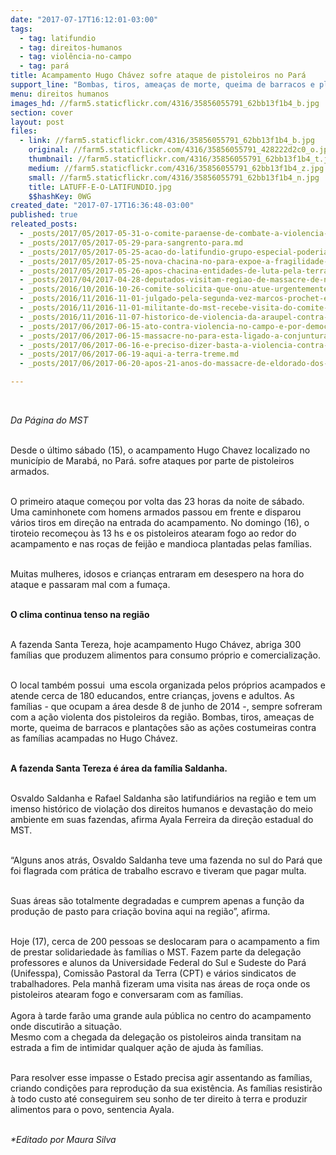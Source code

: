 ```yaml
---
date: "2017-07-17T16:12:01-03:00"
tags:
  - tag: latifundio
  - tag: direitos-humanos
  - tag: violência-no-campo
  - tag: pará
title: Acampamento Hugo Chávez sofre ataque de pistoleiros no Pará
support_line: "Bombas, tiros, ameaças de morte, queima de barracos e plantações são as ações costumeiras contra as famílias acampadas"
menu: direitos humanos
images_hd: //farm5.staticflickr.com/4316/35856055791_62bb13f1b4_b.jpg
section: cover
layout: post
files:
  - link: //farm5.staticflickr.com/4316/35856055791_62bb13f1b4_b.jpg
    original: //farm5.staticflickr.com/4316/35856055791_428222d2c0_o.jpg
    thumbnail: //farm5.staticflickr.com/4316/35856055791_62bb13f1b4_t.jpg
    medium: //farm5.staticflickr.com/4316/35856055791_62bb13f1b4_z.jpg
    small: //farm5.staticflickr.com/4316/35856055791_62bb13f1b4_n.jpg
    title: LATUFF-E-O-LATIFUNDIO.jpg
    $$hashKey: 0WG
created_date: "2017-07-17T16:36:48-03:00"
published: true
releated_posts:
  - _posts/2017/05/2017-05-31-o-comite-paraense-de-combate-a-violencia-no-campo-realiza-vigilia-em-belem.md
  - _posts/2017/05/2017-05-29-para-sangrento-para.md
  - _posts/2017/05/2017-05-25-acao-do-latifundio-grupo-especial-poderia-evitar-as-10-mortes-no-pa.md
  - _posts/2017/05/2017-05-25-nova-chacina-no-para-expoe-a-fragilidade-do-estado-na-resolucao-de-conflitos-no-campo.md
  - _posts/2017/05/2017-05-26-apos-chacina-entidades-de-luta-pela-terra-no-para-denunciam-acirramento-da-violencia.md
  - _posts/2017/04/2017-04-28-deputados-visitam-regiao-de-massacre-de-nove-trabalhadores-rurais-em-mt.md
  - _posts/2016/10/2016-10-26-comite-solicita-que-onu-atue-urgentemente-contra-assassinatos-em-rondonia.md
  - _posts/2016/11/2016-11-01-julgado-pela-segunda-vez-marcos-prochet-e-condenado-a-mais-de-15-anos-de-prisao.md
  - _posts/2016/11/2016-11-01-militante-do-mst-recebe-visita-do-comite-de-direitos-humanos-na-prisao.md
  - _posts/2016/11/2016-11-07-historico-de-violencia-da-araupel-contra-sem-terra-busca-manter-dominio-sobre-terras-publicas.md
  - _posts/2017/06/2017-06-15-ato-contra-violencia-no-campo-e-por-democracia-reune-movimentos-no-para.md
  - _posts/2017/06/2017-06-15-massacre-no-para-esta-ligado-a-conjuntura-politica-pos-impeachment-diz-osmar-prado.md
  - _posts/2017/06/2017-06-16-e-preciso-dizer-basta-a-violencia-contra-os-povos-do-campo.md
  - _posts/2017/06/2017-06-19-aqui-a-terra-treme.md
  - _posts/2017/06/2017-06-20-apos-21-anos-do-massacre-de-eldorado-dos-carajas-organizacoes-do-campo-se-unem-em-belem-contra-violencia.md

---
```

<p>&nbsp;</p>

<p><em>Da P&aacute;gina do MST&nbsp;</em></p>

<p><br />
Desde o &uacute;ltimo s&aacute;bado (15), o acampamento Hugo Chavez localizado no munic&iacute;pio de Marab&aacute;, no Par&aacute;. sofre ataques por parte de pistoleiros armados.</p>

<p><br />
O primeiro ataque come&ccedil;ou por volta das 23 horas da noite de s&aacute;bado. Uma caminhonete com homens armados passou em frente e disparou v&aacute;rios tiros em dire&ccedil;&atilde;o na entrada do acampamento. No domingo (16), o tiroteio recome&ccedil;ou &agrave;s 13 hs e os pistoleiros atearam fogo ao redor do acampamento e nas ro&ccedil;as de feij&atilde;o e mandioca plantadas pelas fam&iacute;lias.</p>

<p><br />
Muitas mulheres, idosos e crian&ccedil;as entraram em desespero na hora do ataque e passaram mal com a fuma&ccedil;a.</p>

<p><br />
<strong>O clima continua tenso na regi&atilde;o</strong></p>

<p><br />
A fazenda Santa Tereza, hoje acampamento Hugo Ch&aacute;vez, abriga 300 fam&iacute;lias que produzem alimentos para consumo pr&oacute;prio e comercializa&ccedil;&atilde;o.</p>

<p><br />
O local tamb&eacute;m possui &nbsp;uma escola organizada pelos pr&oacute;prios acampados e atende cerca de 180 educandos, entre crian&ccedil;as, jovens e adultos. As fam&iacute;lias - que ocupam a &aacute;rea desde 8 de junho de 2014 -, sempre sofreram com a a&ccedil;&atilde;o violenta dos pistoleiros da regi&atilde;o.&nbsp;Bombas, tiros, amea&ccedil;as de morte, queima de barracos e planta&ccedil;&otilde;es s&atilde;o as a&ccedil;&otilde;es costumeiras contra as fam&iacute;lias acampadas no Hugo Ch&aacute;vez.</p>

<p><br />
<strong>A fazenda Santa Tereza &eacute; &aacute;rea da fam&iacute;lia Saldanha.</strong></p>

<p><br />
Osvaldo Saldanha e Rafael Saldanha s&atilde;o latifundi&aacute;rios na regi&atilde;o e tem um imenso hist&oacute;rico de viola&ccedil;&atilde;o dos direitos humanos e devasta&ccedil;&atilde;o do meio ambiente em suas fazendas, afirma Ayala Ferreira da dire&ccedil;&atilde;o estadual do MST.</p>

<p><br />
&ldquo;Alguns anos atr&aacute;s, Osvaldo Saldanha teve uma fazenda no sul do Par&aacute; que foi flagrada com pr&aacute;tica de trabalho escravo e tiveram que pagar multa.</p>

<p><br />
Suas &aacute;reas s&atilde;o totalmente degradadas e cumprem apenas a fun&ccedil;&atilde;o da produ&ccedil;&atilde;o de pasto para cria&ccedil;&atilde;o bovina aqui na regi&atilde;o&rdquo;, afirma.</p>

<p><br />
Hoje (17), cerca de 200 pessoas se deslocaram para o acampamento a fim de prestar solidariedade &agrave;s fam&iacute;lias o MST. Fazem parte da delega&ccedil;&atilde;o professores e alunos da Universidade Federal do Sul e Sudeste do Par&aacute; (Unifesspa), Comiss&atilde;o Pastoral da Terra (CPT) e v&aacute;rios sindicatos de trabalhadores. Pela manh&atilde; fizeram uma visita nas &aacute;reas de ro&ccedil;a onde os pistoleiros atearam fogo e conversaram com as fam&iacute;lias.<br />
<br />
Agora &agrave; tarde far&atilde;o uma grande aula p&uacute;blica no centro do acampamento onde discutir&atilde;o a situa&ccedil;&atilde;o.<br />
Mesmo com a chegada da delega&ccedil;&atilde;o os pistoleiros ainda transitam na estrada a fim de intimidar qualquer a&ccedil;&atilde;o de ajuda &agrave;s fam&iacute;lias.</p>

<p><br />
Para resolver esse impasse o Estado precisa agir assentando as fam&iacute;lias, criando condi&ccedil;&otilde;es para reprodu&ccedil;&atilde;o da sua exist&ecirc;ncia. As fam&iacute;lias resistir&atilde;o &agrave; todo custo at&eacute; conseguirem seu sonho de ter direito &agrave; terra e produzir alimentos para o povo, sentencia Ayala.</p>

<p><br />
<em>*Editado por Maura Silva&nbsp;</em></p>

<p><br />
&nbsp;</p>

<p>&nbsp;</p>
